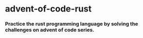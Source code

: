 # advent-of-code-rust

### Practice the rust programming language by solving the challenges on advent of code series.
